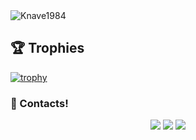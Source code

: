 
<img src="https://komarev.com/ghpvc/?username=Knave1984&label=Ziyaretçi%20Sayısı&color=552b75" alt="Knave1984" />


## 🏆 Trophies
[![trophy](https://github-profile-trophy.vercel.app/?username=Knave1984&theme=dracula&column=7)](https://github.com/ryo-ma/github-profile-trophy)



<h3>🌟 Contacts!</h3>
<p align="center">
     <a href="https://www.instagram.com/knavexrd" target"blank_"><img src="https://img.shields.io/badge/INSTAGRAM%20-DC3175.svg?&style=for-the-badge&logo=instagram&logoColor=white"></a>
 <a href="https://open.spotify.com/user/xryp4xg3imyctiaxxltzq4bvj" target"blank_"><img src="https://img.shields.io/badge/Spotify%20-1ed760.svg?&style=for-the-badge&logo=spotify&logoColor=white"></a>
      <a href="https://discord.com/users/828765121584169060" target"blank_"><img src="https://img.shields.io/badge/Discord-ffbb00?style=for-the-badge&logo=discord&logoColor=white"></a>

</p>
